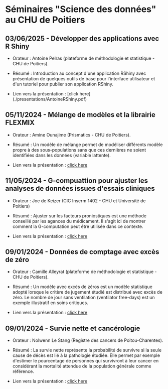 Séminaires "Science des données" au CHU de Poitiers
================

## 03/06/2025 - Développer des applications avec R Shiny

* Orateur : Antoine Pelras (plateforme de méthodologie et statistique - CHU de Poitiers).

* Résumé : Introduction au concept d'une application RShiny avec présentation de quelques outils de base pour l'interface utilisateur et d'un tutoriel pour publier son application RShiny.

* Lien vers la présentation : [click here] (./presentations/AntoineRShiny.pdf)

## 05/11/2024 - Mélange de modèles et la librairie FLEXMIX

* Orateur :  Amine Ounajime (Prismatics - CHU de Poitiers).

* Résumé : Un modèle de mélange permet de modéliser différents modèle propre à des sous-populations sans que ces dernières ne soient identifiées dans les données (variable lattente).

* Lien vers la présentation : [click here](./presentations/Amine.pdf)

## 11/05/2024 - G-compuattion pour ajuster les analyses de données issues d'essais cliniques

* Orateur :  Joe de Keizer (CIC Inserm 1402 - CHU et Université de Poitiers)

* Résumé : Ajuster sur les facteurs proniostiques est une méthode conseillé par les agances du médicament. Il s'agit ici de montrer comment la G-computation peut être utilisée dans ce contexte.

* Lien vers la présentation : [click here](./presentations/JoeGC.pdf)

## 09/01/2024 - Données de comptage avec excès de zéro

* Orateur :  Camille Alleyrat (plateforme de méthodologie et statistique - CHU de Poitiers).

* Résumé : Un modèle avec excès de zéros est un modèle statistique adopté lorsque le critère de jugement étudié est distribué  avec excès de zéro. Le nombre de jour sans ventilation (ventilator free-days) est un exemple illustratif en soins critiques.

* Lien vers la présentation : [click here](./presentations/CamilleZERO.pdf)

## 09/01/2024 - Survie nette et cancérologie

* Orateur :  Nolwenn Le Stang (Registre des cancers de Poitou-Charentes).

* Résumé : La survie nette représente la probabilité de survivre si la seule cause de décès est lié à la pathologie étudiée. Elle permet par exemple d'estimer le pourcentage de personnes qui survivront à leur cancer en considérant la mortalité attendue de la population générale comme référence.

* Lien vers la présentation : [click here](./presentations/SurvieNette2023.pdf)
